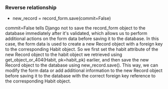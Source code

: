 ### Reverse relationship

* new_record = record_form.save(commit=False)

commit=False tells Django not to save the record_form object to the database immediately after it's validated, which allows us to perform additional actions on the form data before saving it to the database.
In this case, the form data is used to create a new Record object with a foreign key to the corresponding Habit object. So we first set the habit attribute of the new Record object to the habit object we retrieved using get_object_or_404(Habit, pk=habit_pk) earlier, and then save the new Record object to the database using new_record.save().
This way, we can modify the form data or add additional information to the new Record object before saving it to the database with the correct foreign key reference to the corresponding Habit object.
